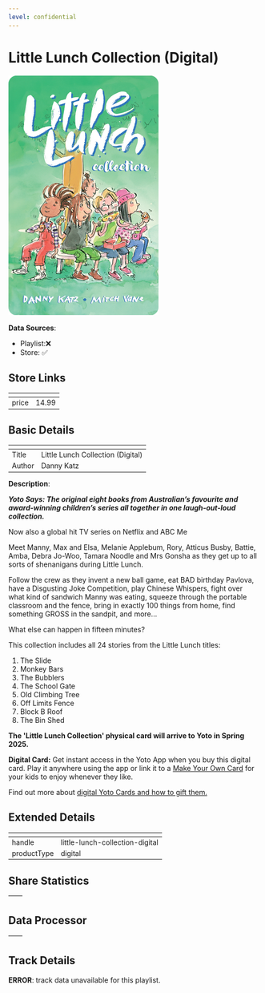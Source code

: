 ```yaml
---
level: confidential
---
```

# Little Lunch Collection (Digital)

![card_[24Js8].png](../../img/cards/card_[24Js8].png)

**Data Sources**: 

- Playlist:❌
- Store: ✅


## Store Links

| <!-- --> | <!-- --> |
| - | - |
| price | 14.99 |


## Basic Details

| <!-- --> | <!-- --> |
| - | - |
| Title | Little Lunch Collection (Digital) |
| Author | Danny Katz |

**Description**:

_**Yoto Says: The original eight books from Australian’s favourite and award-winning children’s series all together in one laugh-out-loud collection.**_  

Now also a global hit TV series on Netflix and ABC Me  

Meet Manny, Max and Elsa, Melanie Applebum, Rory, Atticus Busby, Battie, Amba, Debra Jo-Woo, Tamara Noodle and Mrs Gonsha as they get up to all sorts of shenanigans during Little Lunch.  

Follow the crew as they invent a new ball game, eat BAD birthday Pavlova, have a Disgusting Joke Competition, play Chinese Whispers, fight over what kind of sandwich Manny was eating, squeeze through the portable classroom and the fence, bring in exactly 100 things from home, find something GROSS in the sandpit, and more…  

What else can happen in fifteen minutes?  

This collection includes all 24 stories from the Little Lunch titles:

1.  The Slide  
2.  Monkey Bars 
3.  The Bubblers 
4.  The School Gate 
5.  Old Climbing Tree 
6.  Off Limits Fence
7.  Block B Roof 
8.  The Bin Shed

**The 'Little Lunch Collection' physical card will arrive to Yoto in Spring 2025.**

**Digital Card:** Get instant access in the Yoto App when you buy this digital card. Play it anywhere using the app or link it to a [Make Your Own Card](https://ca.yotoplay.com/pages/myo) for your kids to enjoy whenever they like.

Find out more about [digital Yoto Cards and how to gift them.](https://uk.yotoplay.com/blogs/yoto-journal/what-are-digital-yoto-cards)


## Extended Details

| <!-- --> | <!-- --> |
| - | - |
| handle | little-lunch-collection-digital |
| productType | digital |


## Share Statistics

| <!-- --> | <!-- --> |
| - | - |


## Data Processor

| <!-- --> | <!-- --> |
| - | - |


## Track Details

**ERROR**: track data unavailable for this playlist.
